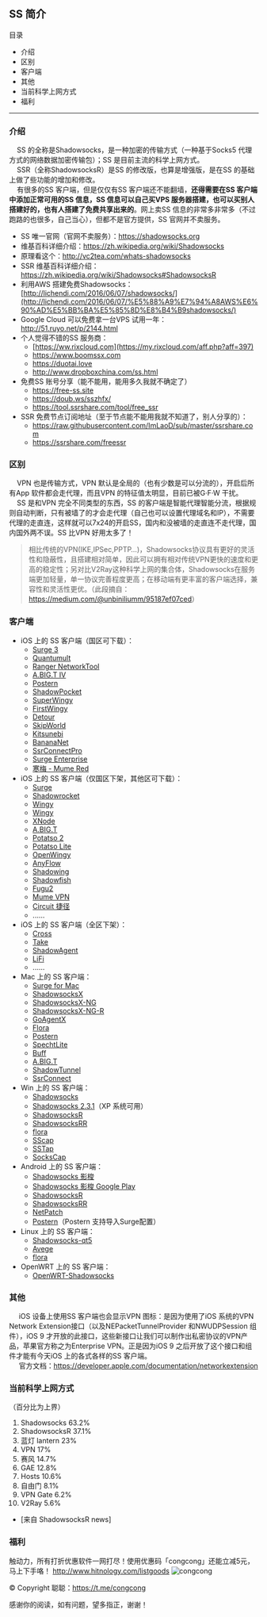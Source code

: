 ## SS 简介
目录
* 介绍
* 区别
* 客户端
* 其他
* 当前科学上网方式
* 福利
*** 
### 介绍
&nbsp;&nbsp;&nbsp;&nbsp;SS 的全称是Shadowsocks，是一种加密的传输方式（一种基于Socks5 代理方式的网络数据加密传输包）；SS 是目前主流的科学上网方式。<br/>
&nbsp;&nbsp;&nbsp;&nbsp;SSR（全称ShadowsocksR）是SS 的修改版，也算是增强版，是在SS 的基础上做了些功能的增加和修改。<br/>
&nbsp;&nbsp;&nbsp;&nbsp;有很多的SS 客户端，但是仅仅有SS 客户端还不能翻墙，**还得需要在SS 客户端中添加正常可用的SS 信息，SS 信息可以自己买VPS 服务器搭建，也可以买别人搭建好的，也有人搭建了免费共享出来的**。网上卖SS 信息的非常多非常多（不过跑路的也很多，自己当心），但都不是官方提供，SS 官网并不卖服务。
- SS 唯一官网（官网不卖服务）：<https://shadowsocks.org>
- 维基百科详细介绍：<https://zh.wikipedia.org/wiki/Shadowsocks>
- 原理看这个：<http://vc2tea.com/whats-shadowsocks>
- SSR 维基百科详细介绍：<https://zh.wikipedia.org/wiki/Shadowsocks#ShadowsocksR>
- 利用AWS 搭建免费Shadowsocks：[http://lichendi.com/2016/06/07/shadowsocks/](http://lichendi.com/2016/06/07/%E5%88%A9%E7%94%A8AWS%E6%90%AD%E5%BB%BA%E5%85%8D%E8%B4%B9shadowsocks/)
- Google Cloud 可以免费拿一台VPS 试用一年：<http://51.ruyo.net/p/2144.html>
- 个人觉得不错的SS 服务商：
	- [https://ww.rixcloud.com](https://my.rixcloud.com/aff.php?aff=397)
	- <https://www.boomssx.com>
	- <https://duotai.love>
	- <http://www.dropboxchina.com/ss.html>
- 免费SS 账号分享（能不能用，能用多久我就不确定了）
	- <https://free-ss.site>
	- <https://doub.ws/sszhfx/>
	- <https://tool.ssrshare.com/tool/free_ssr>
- SSR 免费节点订阅地址（至于节点能不能用我就不知道了，别人分享的）：
	- <https://raw.githubusercontent.com/ImLaoD/sub/master/ssrshare.com>
	- <https://ssrshare.com/freessr>

### 区别
&nbsp;&nbsp;&nbsp;&nbsp;VPN 也是传输方式，VPN 默认是全局的（也有少数是可以分流的），开启后所有App 软件都会走代理，而且VPN 的特征值太明显，目前已被G·F·W 干扰。<br/>
&nbsp;&nbsp;&nbsp;&nbsp;SS 是和VPN 完全不同类型的东西，SS 的客户端是智能代理智能分流，根据规则自动判断，只有被墙了的才会走代理（自己也可以设置代理域名和IP），不需要代理的走直连，这样就可以7x24的开启SS，国内和没被墙的走直连不走代理，国内国外两不误。SS 比VPN 好用太多了！
<br/>
> 相比传统的VPN(IKE,IPSec,PPTP…)，Shadowsocks协议具有更好的灵活性和隐蔽性，且搭建相对简单，因此可以拥有相对传统VPN更快的速度和更高的稳定性；另对比V2Ray这种科学上网的集合体，Shadowsocks在服务端更加轻量，单一协议完善程度更高；在移动端有更丰富的客户端选择，兼容性和灵活性更优。（此段摘自：<https://medium.com/@unbiniliumm/95187ef07ced>）

### 客户端

- iOS 上的 SS 客户端（国区可下载）：
	- [Surge 3](https://itunes.apple.com/cn/app/surge-3-web-developer-tool/id1329879957)
	- [Quantumult](https://itunes.apple.com/cn/app/quantumult/id1252015438)
	- [Ranger NetworkTool](https://itunes.apple.com/cn/app/ranger-networktool/id1330474376)
	- [A.BIG.T IV](https://itunes.apple.com/cn/app/a-big-t-iv/id1342485820)
	- [Postern](https://itunes.apple.com/cn/app/postern/id1352320896)
	- [ShadowPocket](https://itunes.apple.com/cn/app/shadowpocket/id1354988493)
	- [SuperWingy](https://itunes.apple.com/cn/app/id1290093815)
	- [FirstWingy](https://itunes.apple.com/cn/app/firstwingy/id1316416848)
	- [Detour](https://itunes.apple.com/cn/app/id1260141606)
	- [SkipWorld](https://itunes.apple.com/cn/app/skipworld/id1183653098)
	- [Kitsunebi](https://itunes.apple.com/cn/app/id1275446921)
	- [BananaNet](https://itunes.apple.com/cn/app/id1234881211)
	- [SsrConnectPro](https://itunes.apple.com/cn/app/id1272045249)
	- [Surge Enterprise](https://itunes.apple.com/cn/app/id1249961855)
	- [寒梅 - Mume Red](https://itunes.apple.com/cn/app/id1256315160)
- iOS 上的 SS 客户端（仅国区下架，其他区可下载）：
	- [Surge](https://itunes.apple.com/us/app/surge-web-developer-tool-proxy/id1040100637)
	- [Shadowrocket](https://itunes.apple.com/us/app/shadowrocket-for-shadowsocks/id932747118?mt=8)
	- [Wingy](https://itunes.apple.com/us/app/wingy-http-s-socks5-proxy-utility/id1178584911)
	- [Wingy](https://itunes.apple.com/us/app/wingy-shadow-vpn-for-http-socks5-ss/id1148026741)
	- [XNode](https://itunes.apple.com/us/app/id1265578116)
	- [A.BIG.T](https://itunes.apple.com/us/app/surfing-advanced-proxy/id1051326718)
	- [Potatso 2](https://itunes.apple.com/us/app/id1162704202)
	- [Potatso Lite](https://itunes.apple.com/us/app/id1239860606)
	- [OpenWingy](https://itunes.apple.com/cn/app/openwingy/id1294672758)
	- [AnyFlow](https://itunes.apple.com/us/app/anyflow-a-super-cool-network-tool/id1176894911)
	- [Shadowing](https://itunes.apple.com/us/app/shadowing/id1194879940)
	- [Shadowfish](https://itunes.apple.com/us/app/shadowfish/id1220680757)
	- [Fugu2](https://itunes.apple.com/us/app/fugu-2/id1215255916)
	- [Mume VPN](https://itunes.apple.com/cn/app/mume-vpn/id1144787928)
	- [Circuit 捷径](https://itunes.apple.com/us/app/id1115240504)
	- ......
- iOS 上的 SS 客户端（全区下架）：
	- [Cross](https://itunes.apple.com/cn/app/cross-proxy-client/id1194595243)
	- [Take](https://itunes.apple.com/us/app/id1176857712)
	- [ShadowAgent](https://itunes.apple.com/cn/app/id1187813723)
	- [LiFi](https://itunes.apple.com/cn/app/lifi-shadowsocks-and-shadowsocksr-vpn-client/id1153372559)
	- ......
- Mac 上的 SS 客户端：
	- [Surge for Mac](http://nssurge.com/)
	- [ShadowsocksX](https://github.com/shadowsocks/shadowsocks-iOS/releases)
	- [ShadowsocksX-NG](https://github.com/shadowsocks/ShadowsocksX-NG/releases/)
	- [ShadowsocksX-NG-R](https://github.com/qinyuhang/ShadowsocksX-NG-R/releases)
	- [GoAgentX](https://medium.com/@oscargong1995/goagentx-65c4c6141274)
	- [Flora](https://github.com/huacnlee/flora-kit)
	- [Postern](https://itunes.apple.com/us/app/poster/id411445577?mt=12)
	- [SpechtLite](https://github.com/zhuhaow/SpechtLite/releases)
	- [Buff](https://www.plutox.top/)
	- [A.BIG.T](https://itunes.apple.com/cn/app/a-big-t/id1114040100)
	- [ShadowTunnel](https://itunes.apple.com/cn/app/shadowtunnel-shadowsocks-shadowsocksr-client/id1187938179)
	- [SsrConnect](https://itunes.apple.com/app/id1217575505)
- Win 上的 SS 客户端：
	- [Shadowsocks](https://github.com/shadowsocks/shadowsocks-windows/releases)
	- [Shadowsocks 2.3.1](https://github.com/shadowsocks/shadowsocks-windows/releases/tag/2.3.1)（XP 系统可用）
	- [ShadowsocksR](https://github.com/shadowsocksr-backup/shadowsocksr-csharp/releases)
	- [ShadowsocksRR](https://github.com/shadowsocksrr/shadowsocksr-csharp/releases)
	- [flora](https://github.com/huacnlee/flora-kit)
	- [SScap](https://sourceforge.net/projects/sscap/)
	- [SSTap](https://www.sockscap64.com/sstap)
	- [SocksCap](https://www.sockscap64.com/sockscap-64-free-download/)
- Android 上的 SS 客户端：
	- [Shadowsocks 影梭](https://github.com/shadowsocks/shadowsocks-android/releases)
	- [Shadowsocks 影梭 Google Play](https://play.google.com/store/apps/details?id=com.github.shadowsocks)
	- [ShadowsocksR](https://github.com/shadowsocksr-backup/shadowsocksr-android/releases)
	- [ShadowsocksRR](https://github.com/shadowsocksrr/shadowsocksr-android/releases)
	- [NetPatch](https://play.google.com/store/apps/details?id=co.netpatch.firewall)
	- [Postern](https://play.google.com/store/apps/details?id=com.tunnelworkshop.postern)（Postern 支持导入Surge配置）
- Linux 上的 SS 客户端：
	- [Shadowsocks-qt5](https://github.com/shadowsocks/shadowsocks-qt5)
	- [Avege](https://github.com/avege/avege)
	- [flora](https://github.com/huacnlee/flora-kit)
- OpenWRT 上的 SS 客户端：
	- [OpenWRT-Shadowsocks](https://github.com/shadowsocks/openwrt-shadowsocks)

### 其他
&nbsp;&nbsp;&nbsp;&nbsp; iOS 设备上使用SS 客户端也会显示VPN 图标：是因为使用了iOS 系统的VPN Network Extension接口（以及NEPacketTunnelProvider 和NWUDPSession 组件），iOS 9 才开放的此接口，这些新接口让我们可以制作出私密协议的VPN产品，苹果官方称之为Enterprise VPN。正是因为iOS 9 之后开放了这个接口和组件才能有今天iOS 上的各式各样的SS 客户端。<br/>
&nbsp;&nbsp;&nbsp;&nbsp; 官方文档：<https://developer.apple.com/documentation/networkextension>

### 当前科学上网方式
（百分比为上界）
1. Shadowsocks 63.2%
2. ShadowsocksR 37.1%
3. 蓝灯 lantern 23%
4. VPN 17%
5. 赛风 14.7%
6. GAE 12.8%
7. Hosts 10.6%
8. 自由门 8.1%
9. VPN Gate 6.2%
10. V2Ray 5.6%
- [来自 ShadowsocksR news]

### 福利
触动力，所有打折优惠软件一网打尽！使用优惠码「congcong」还能立减5元，马上下手咯！
<http://www.hitnology.com/listgoods>
![congcong](https://github.com/congcong0806/ss/blob/master/redeem-congcong.jpg)

&copy; Copyright 聪聪：<https://t.me/congcong>

感谢你的阅读，如有问题，望多指正，谢谢！
